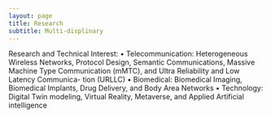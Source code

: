 ```yaml
---
layout: page
title: Research
subtitle: Multi-displinary
---
```

Research and Technical Interest:
• Telecommunication: Heterogeneous Wireless Networks, Protocol Design, Semantic Communications,
Massive Machine Type Communication (mMTC), and Ultra Reliability and Low Latency Communica-
tion (URLLC)
• Biomedical: Biomedical Imaging, Biomedical Implants, Drug Delivery, and Body Area Networks
• Technology: Digital Twin modeling, Virtual Reality, Metaverse, and Applied Artificial intelligence
